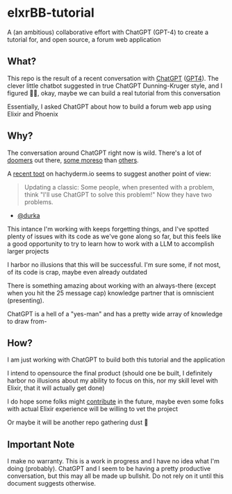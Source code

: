 # elxrBB-tutorial

A (an ambitious) collaborative effort with ChatGPT (GPT-4) to create a tutorial for, and open source, a forum web application

## What?

This repo is the result of a recent conversation with [ChatGPT](https://help.openai.com/en/collections/3742473-chatgpt) ([GPT4](https://openai.com/research/gpt-4)). The clever little chatbot suggested in true ChatGPT Dunning-Kruger style, and I figured 🤷‍♂️, okay, maybe we can build a real tutorial from this conversation

Essentially, I asked ChatGPT about how to build a forum web app using Elixir and Phoenix

## Why?

The conversation around ChatGPT right now is wild. There's a lot of [doomers](https://www.reuters.com/technology/musk-experts-urge-pause-training-ai-systems-that-can-outperform-gpt-4-2023-03-29/) out there, [some moreso](https://time.com/6266923/ai-eliezer-yudkowsky-open-letter-not-enough/) than [others](https://astralcodexten.substack.com/p/why-i-am-not-as-much-of-a-doomer).

A [recent toot](https://hachyderm.io/@aburka/110098164435536382) on hachyderm.io seems to suggest another point of view:

> Updating a classic:
> Some people, when presented with a problem, think "I'll use ChatGPT to solve this problem!"
> Now they have two problems. 

- [@durka](https://github.com/durka)

This intance I'm working with keeps forgetting things, and I've spotted plenty of issues with its code as we've gone along so far, but this feels like a good opportunity to try to learn how to work with a LLM to accomplish larger projects

I harbor no illusions that this will be successful. I'm sure some, if not most, of its code is crap, maybe even already outdated

There is something amazing about working with an always-there (except when you hit the 25 message cap) knowledge partner that is omniscient (presenting). 

ChatGPT is a hell of a "yes-man" and has a pretty wide array of knowledge to draw from-

## How?

I am just working with ChatGPT to build both this tutorial and the application

I intend to opensource the final product (should one be built, I definitely harbor no illusions about my ability to focus on this, nor my skill level with Elixir, that it will actually get done)

I do hope some folks might [contribute]() in the future, maybe even some folks with actual Elixir experience will be willing to vet the project

Or maybe it will be another repo gathering dust :shrug:

## Important Note

I make no warranty. This is a work in progress and I have no idea what I'm doing (probably). ChatGPT and I seem to be having a pretty productive conversation, but this may all be made up bullshit. Do not rely on it until this document suggests otherwise. 